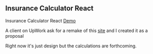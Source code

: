 ## Insurance Calculator React

Insurance Calculator React <a href="https://md-insurance-calculator-demo.herokuapp.com">Demo</a>

A client on UpWork ask for a remake of this <a href="https://lifehappens.org/insurance-overview/life-insurance/calculate-your-needs/">site</a> and I created it as a proposal

Right now it's just design but the calculations are forthcoming.

